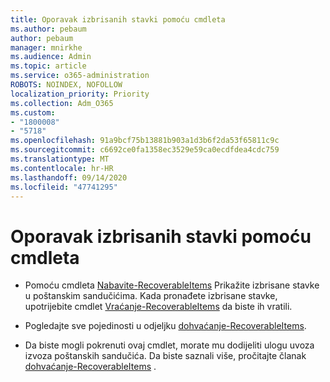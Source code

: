 ```yaml
---
title: Oporavak izbrisanih stavki pomoću cmdleta
ms.author: pebaum
author: pebaum
manager: mnirkhe
ms.audience: Admin
ms.topic: article
ms.service: o365-administration
ROBOTS: NOINDEX, NOFOLLOW
localization_priority: Priority
ms.collection: Adm_O365
ms.custom:
- "1800008"
- "5718"
ms.openlocfilehash: 91a9bcf75b13881b903a1d3b6f2da53f65811c9c
ms.sourcegitcommit: c6692ce0fa1358ec3529e59ca0ecdfdea4cdc759
ms.translationtype: MT
ms.contentlocale: hr-HR
ms.lasthandoff: 09/14/2020
ms.locfileid: "47741295"
---
```

# <a name="recover-deleted-items-with-cmdlet"></a>Oporavak izbrisanih stavki pomoću cmdleta

- Pomoću cmdleta [Nabavite-RecoverableItems](https://docs.microsoft.com/powershell/module/exchange/get-recoverableitems?view=exchange-ps) Prikažite izbrisane stavke u poštanskim sandučićima. Kada pronađete izbrisane stavke, upotrijebite cmdlet [Vraćanje-RecoverableItems](https://docs.microsoft.com/powershell/module/exchange/Restore-RecoverableItems?view=exchange-ps) da biste ih vratili.

- Pogledajte sve pojedinosti u odjeljku [dohvaćanje-RecoverableItems](https://docs.microsoft.com/powershell/module/exchange/get-recoverableitems?view=exchange-ps).

- Da biste mogli pokrenuti ovaj cmdlet, morate mu dodijeliti ulogu uvoza izvoza poštanskih sandučića. Da biste saznali više, pročitajte članak [dohvaćanje-RecoverableItems](https://docs.microsoft.com/powershell/module/exchange/get-recoverableitems?view=exchange-ps) .
